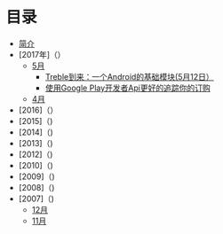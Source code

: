 # 目录

* [简介](README.md)
* [2017年]（）
    * [5月]()    
        * [Treble到来：一个Android的基础模块(5月12日）](chapters/2017.5.12.treble.md)
        * [使用Google Play开发者Api更好的追踪你的订购](chapters/2017.5.12.googleplay.md)
    * [4月]()
* [2016]（）
* [2015]（)
* [2014]（)
* [2013]（)
* [2012]（)
* [2010]（)
* [2009]（)
* [2008]（)
* [2007]（)
    * [12月]()
    * [11月]() 

